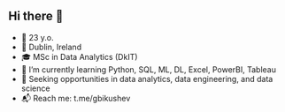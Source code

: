 ## Hi there 👋
- 🎂 23 y.o.
- 📍  Dublin, Ireland
- 🎓 MSc in Data Analytics (DkIT)
- 🌱 I’m currently learning Python, SQL, ML, DL, Excel, PowerBI, Tableau
- 💼 Seeking opportunities in data analytics, data engineering, and data science
- 📬 Reach me: t.me/gbikushev
